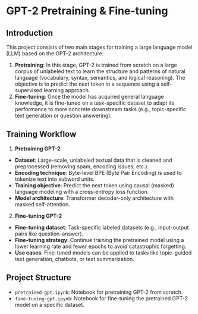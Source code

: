 # GPT-2 Pretraining & Fine-tuning

## Introduction

This project consists of two main stages for training a large language model (LLM) based on the GPT-2 architecture:
1. **Pretraining**: In this stage, GPT-2 is trained from scratch on a large corpus of unlabeled text to learn the structure and patterns of natural language (vocabulary, syntax, semantics, and logical reasoning). The objective is to predict the next token in a sequence using a self-supervised learning approach.
2. **Fine-tuning**: Once the model has acquired general language knowledge, it is fine-tuned on a task-specific dataset to adapt its performance to more concrete downstream tasks (e.g., topic-specific text generation or question answering).

## Training Workflow

1. **Pretraining GPT-2**

- **Dataset**: Large-scale, unlabeled textual data that is cleaned and preprocessed (removing spam, encoding issues, etc.).
- **Encoding technique**: Byte-level BPE (Byte Pair Encoding) is used to tokenize text into subword units.
- **Training objective**: Predict the next token using causal (masked) language modeling with a cross-entropy loss function.
- **Model architecture**: Transformer decoder-only architecture with masked self-attention.

2. **Fine-tuning GPT-2**

- **Fine-tuning dataset**: Task-specific labeled datasets (e.g., input-output pairs like question-answer).
- **Fine-tuning strategy**: Continue training the pretrained model using a lower learning rate and fewer epochs to avoid catastrophic forgetting.
- **Use cases**: Fine-tuned models can be applied to tasks like topic-guided text generation, chatbots, or text summarization.

## Project Structure

- `pretrained-gpt.ipynb`: Notebook for pretraining GPT-2 from scratch.
- `fine-tuning-gpt.ipynb`: Notebook for fine-tuning the pretrained GPT-2 model on a specific dataset.

